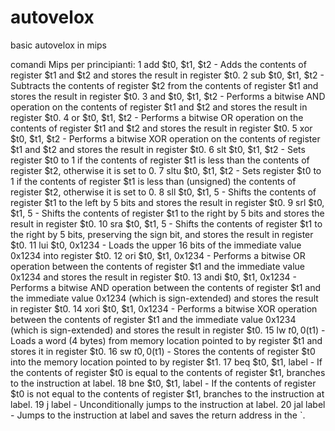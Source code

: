 # autovelox
basic autovelox in mips

comandi Mips per principianti:
	1	add $t0, $t1, $t2 - Adds the contents of register $t1 and $t2 and stores the result in register $t0.
	2	sub $t0, $t1, $t2 - Subtracts the contents of register $t2 from the contents of register $t1 and stores the result in register $t0.
	3	and $t0, $t1, $t2 - Performs a bitwise AND operation on the contents of register $t1 and $t2 and stores the result in register $t0.
	4	or $t0, $t1, $t2 - Performs a bitwise OR operation on the contents of register $t1 and $t2 and stores the result in register $t0.
	5	xor $t0, $t1, $t2 - Performs a bitwise XOR operation on the contents of register $t1 and $t2 and stores the result in register $t0.
	6	slt $t0, $t1, $t2 - Sets register $t0 to 1 if the contents of register $t1 is less than the contents of register $t2, otherwise it is set to 0.
	7	sltu $t0, $t1, $t2 - Sets register $t0 to 1 if the contents of register $t1 is less than (unsigned) the contents of register $t2, otherwise it is set to 0.
	8	sll $t0, $t1, 5 - Shifts the contents of register $t1 to the left by 5 bits and stores the result in register $t0.
	9	srl $t0, $t1, 5 - Shifts the contents of register $t1 to the right by 5 bits and stores the result in register $t0.
	10	sra $t0, $t1, 5 - Shifts the contents of register $t1 to the right by 5 bits, preserving the sign bit, and stores the result in register $t0.
	11	lui $t0, 0x1234 - Loads the upper 16 bits of the immediate value 0x1234 into register $t0.
	12	ori $t0, $t1, 0x1234 - Performs a bitwise OR operation between the contents of register $t1 and the immediate value 0x1234 and stores the result in register $t0.
	13	andi $t0, $t1, 0x1234 - Performs a bitwise AND operation between the contents of register $t1 and the immediate value 0x1234 (which is sign-extended) and stores the result in register $t0.
	14	xori $t0, $t1, 0x1234 - Performs a bitwise XOR operation between the contents of register $t1 and the immediate value 0x1234 (which is sign-extended) and stores the result in register $t0.
	15	lw $t0, 0($t1) - Loads a word (4 bytes) from memory location pointed to by register $t1 and stores it in register $t0.
	16	sw $t0, 0($t1) - Stores the contents of register $t0 into the memory location pointed to by register $t1.
	17	beq $t0, $t1, label - If the contents of register $t0 is equal to the contents of register $t1, branches to the instruction at label.
	18	bne $t0, $t1, label - If the contents of register $t0 is not equal to the contents of register $t1, branches to the instruction at label.
	19	j label - Unconditionally jumps to the instruction at label.
	20	jal label - Jumps to the instruction at label and saves the return address in the `.
